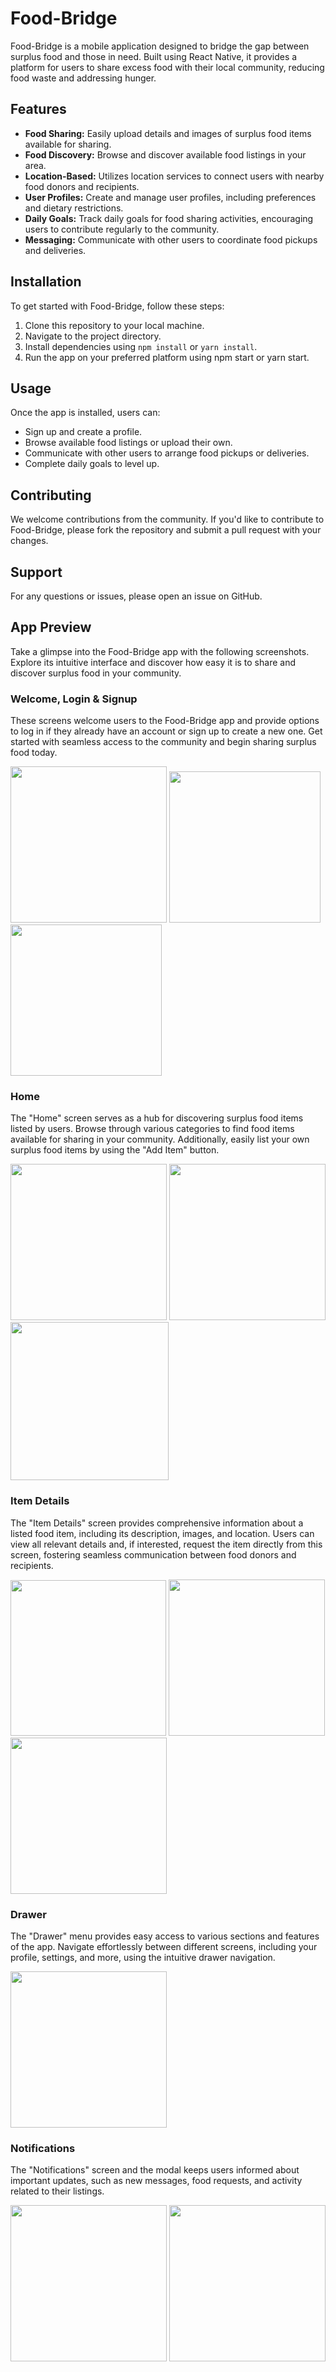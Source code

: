 # Food-Bridge
Food-Bridge is a mobile application designed to bridge the gap between surplus food and those in need. Built using React Native, it provides a platform for users to share excess food with their local community, reducing food waste and addressing hunger.

## Features

* **Food Sharing:** Easily upload details and images of surplus food items available for sharing.
* **Food Discovery:** Browse and discover available food listings in your area.
* **Location-Based:** Utilizes location services to connect users with nearby food donors and recipients.
* **User Profiles:** Create and manage user profiles, including preferences and dietary restrictions.
* **Daily Goals:** Track daily goals for food sharing activities, encouraging users to contribute regularly to the community.
* **Messaging:** Communicate with other users to coordinate food pickups and deliveries.

## Installation
To get started with Food-Bridge, follow these steps:

1) Clone this repository to your local machine.
2) Navigate to the project directory.
3) Install dependencies using `npm install` or `yarn install`.
4) Run the app on your preferred platform using npm start or yarn start.

## Usage
Once the app is installed, users can:

* Sign up and create a profile.
* Browse available food listings or upload their own.
* Communicate with other users to arrange food pickups or deliveries.
* Complete daily goals to level up.

## Contributing
We welcome contributions from the community. If you'd like to contribute to Food-Bridge, please fork the repository and submit a pull request with your changes.

## Support
For any questions or issues, please open an issue on GitHub.

## App Preview
Take a glimpse into the Food-Bridge app with the following screenshots. Explore its intuitive interface and discover how easy it is to share and discover surplus food in your community.

### Welcome, Login & Signup
These screens welcome users to the Food-Bridge app and provide options to log in if they already have an account or sign up to create a new one. Get started with seamless access to the community and begin sharing surplus food today.

<img src="https://github.com/BasitKhan03/Food-Bridge/assets/101899595/5c4eb41f-f275-4af7-93c5-eb2b13905017" width="250" />
<img src="https://github.com/BasitKhan03/Food-Bridge/assets/101899595/e3753e77-87cd-48ee-9361-cf17b0e664dd" width="242" />
<img src="https://github.com/BasitKhan03/Food-Bridge/assets/101899595/bef75366-f247-4d71-891d-cb3e07e0c1bf" width="242" />

### Home
The "Home" screen serves as a hub for discovering surplus food items listed by users. Browse through various categories to find food items available for sharing in your community. Additionally, easily list your own surplus food items by using the "Add Item" button.

<img src="https://github.com/BasitKhan03/Food-Bridge/assets/101899595/906f0f1c-d7fb-4c2a-b3c4-c50d4a7f33c8" width="250" />
<img src="https://github.com/BasitKhan03/Food-Bridge/assets/101899595/36530193-768b-4efa-8bbe-daf57e144e33" width="250" />
<img src="https://github.com/BasitKhan03/Food-Bridge/assets/101899595/6b00aa34-f8e3-4e99-8424-620c28383f1b" width="253" />

### Item Details
The "Item Details" screen provides comprehensive information about a listed food item, including its description, images, and location. Users can view all relevant details and, if interested, request the item directly from this screen, fostering seamless communication between food donors and recipients.

<img src="https://github.com/BasitKhan03/Food-Bridge/assets/101899595/33ef79f7-1651-4ba7-8825-e797851282cf" width="249" />
<img src="https://github.com/BasitKhan03/Food-Bridge/assets/101899595/8105467c-0120-4455-b889-233a9101d1cd" width="250" />
<img src="https://github.com/BasitKhan03/Food-Bridge/assets/101899595/021f2207-f331-4839-90f9-17a962b509ff" width="250" />

### Drawer
The "Drawer" menu provides easy access to various sections and features of the app. Navigate effortlessly between different screens, including your profile, settings, and more, using the intuitive drawer navigation.

<img src="https://github.com/BasitKhan03/Food-Bridge/assets/101899595/01a6f9c1-be3d-4ff2-89d1-763cf2f19b64" width="250" />

### Notifications
The "Notifications" screen and the modal keeps users informed about important updates, such as new messages, food requests, and activity related to their listings.

<img src="https://github.com/BasitKhan03/Food-Bridge/assets/101899595/11f35e57-6922-401f-b16d-9177830f8244" width="250" />
<img src="https://github.com/BasitKhan03/Food-Bridge/assets/101899595/35bf3c90-316c-42f0-9f2b-e9b739222911" width="250" />







